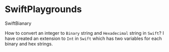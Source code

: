 # SwiftPlaygrounds
SwiftBianary

How to convert an integer to `Binary` string and `Hexadecimal` string in `Swift`?
I have created an extension to `Int` in `Swift` which has two variables for each binary and hex strings.
